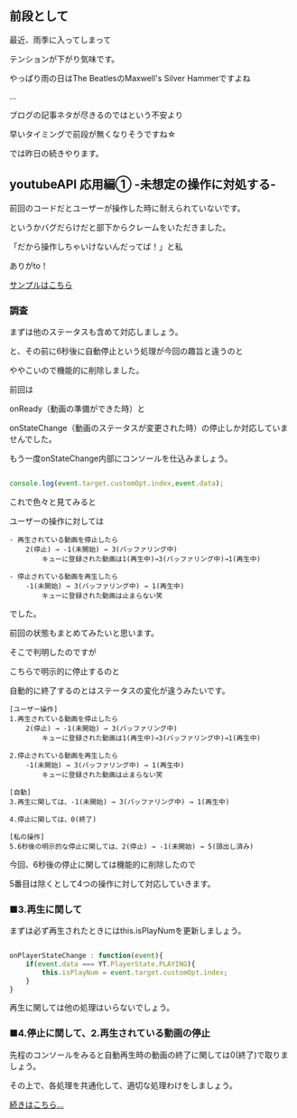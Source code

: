 ## 前段として

最近、雨季に入ってしまって

テンションが下がり気味です。

やっぱり雨の日はThe BeatlesのMaxwell's Silver Hammerですよね

...

ブログの記事ネタが尽きるのではという不安より

早いタイミングで前段が無くなりそうですね☆

では昨日の続きやります。

## youtubeAPI 応用編① -未想定の操作に対処する-

前回のコードだとユーザーが操作した時に耐えられていないです。

というかバグだらけだと部下からクレームをいただきました。

「だから操作しちゃいけないんだってば！」と私

ありがto！

[サンプルはこちら](http://nekokke.tech/sample/youtube/03/index.html "　")

### 調査

まずは他のステータスも含めて対応しましょう。

と、その前に6秒後に自動停止という処理が今回の趣旨と違うのと

ややこいので機能的に削除しました。

前回は

onReady（動画の準備ができた時）と

onStateChange（動画のステータスが変更された時）の停止しか対応していませんでした。

もう一度onStateChange内部にコンソールを仕込みましょう。

```js

console.log(event.target.customOpt.index,event.data);
```

これで色々と見てみると

ユーザーの操作に対しては

```
- 再生されている動画を停止したら
	2(停止) → -1(未開始) → 3(バッファリング中)
		キューに登録された動画は1(再生中)→3(バッファリング中)→1(再生中)

- 停止されている動画を再生したら
	-1(未開始) → 3(バッファリング中) → 1(再生中)
		キューに登録された動画は止まらない笑
```

でした。

前回の状態もまとめてみたいと思います。

そこで判明したのですが

こちらで明示的に停止するのと

自動的に終了するのとはステータスの変化が違うみたいです。

```
[ユーザー操作]
1.再生されている動画を停止したら
	2(停止) → -1(未開始) → 3(バッファリング中)
		キューに登録された動画は1(再生中)→3(バッファリング中)→1(再生中)

2.停止されている動画を再生したら
	-1(未開始) → 3(バッファリング中) → 1(再生中)
		キューに登録された動画は止まらない笑

[自動]
3.再生に関しては、-1(未開始) → 3(バッファリング中) → 1(再生中)

4.停止に関しては、0(終了)

[私の操作]
5.6秒後の明示的な停止に関しては、2(停止) → -1(未開始) → 5(頭出し済み)
```

今回、6秒後の停止に関しては機能的に削除したので

5番目は除くとして4つの操作に対して対応していきます。

### ■3.再生に関して

まずは必ず再生されたときにはthis.isPlayNumを更新しましょう。

```js

onPlayerStateChange : function(event){
	if(event.data === YT.PlayerState.PLAYING){
		this.isPlayNum = event.target.customOpt.index;
	}
}
```

再生に関しては他の処理はいらないでしょう。

### ■4.停止に関して、2.再生されている動画の停止

先程のコンソールをみると自動再生時の動画の終了に関しては0(終了)で取りましょう。

その上で、各処理を共通化して、適切な処理わけをしましょう。

[続きはこちら…](http://nekokke.tech/youtube04/#-)